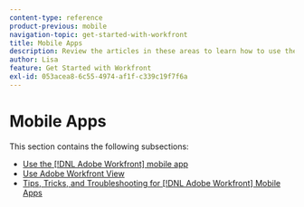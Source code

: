 ```yaml
---
content-type: reference
product-previous: mobile
navigation-topic: get-started-with-workfront
title: Mobile Apps
description: Review the articles in these areas to learn how to use the [!DNL Adobe Workfront] mobile apps.
author: Lisa
feature: Get Started with Workfront
exl-id: 053acea8-6c55-4974-af1f-c339c19f7f6a
---
```

# Mobile Apps

This section contains the following subsections:

* [Use the [!DNL Adobe Workfront] mobile app](../../workfront-basics/mobile-apps/using-the-workfront-mobile-app/use-the-mobile-app.md)
* [Use Adobe Workfront View](../../workfront-basics/mobile-apps/using-workfront-view/use-workfront-view.md)
* [Tips, Tricks, and Troubleshooting for [!DNL Adobe Workfront] Mobile Apps](../../workfront-basics/mobile-apps/tips-tricks-and-troubleshooting/tips-tricks-and-troubleshooting-mobile.md)
